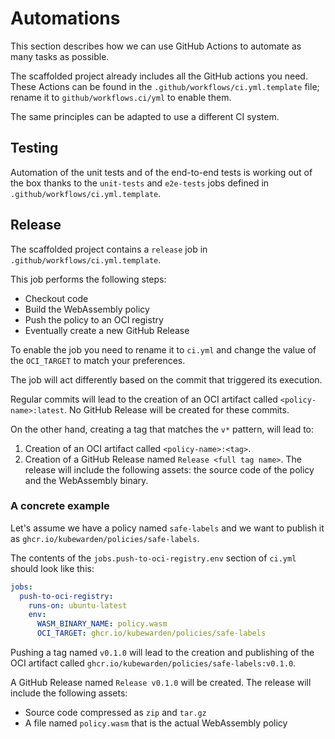# Automations

This section describes how we can use GitHub Actions to automate as many tasks
as possible.

The scaffolded project already includes all the GitHub actions you need.
These Actions can be found in the `.github/workflows/ci.yml.template` file;
rename it to `github/workflows.ci/yml` to enable them.

The same principles can be adapted to use a different CI system.

## Testing

Automation of the unit tests and of the end-to-end tests is working out of the
box thanks to the `unit-tests` and `e2e-tests` jobs defined in
`.github/workflows/ci.yml.template`.

## Release

The scaffolded project contains a `release` job in
`.github/workflows/ci.yml.template`.

This job performs the following steps:

  * Checkout code
  * Build the WebAssembly policy
  * Push the policy to an OCI registry
  * Eventually create a new GitHub Release

To enable the job you need to rename it to `ci.yml` and change the value of the
`OCI_TARGET` to match your preferences.

The job will act differently based on the commit that triggered its execution.

Regular commits will lead to the creation of an OCI artifact called `<policy-name>:latest`.
No GitHub Release will be created for these commits.

On the other hand, creating a tag that matches the `v*` pattern, will lead
to:

1. Creation of an OCI artifact called `<policy-name>:<tag>`.
1. Creation of a GitHub Release named `Release <full tag name>`. The release
  will include the following assets: the source code of the policy and the WebAssembly
  binary.

### A concrete example

Let's assume we have a policy named `safe-labels` and we want to publish
it as `ghcr.io/kubewarden/policies/safe-labels`.

The contents of the `jobs.push-to-oci-registry.env` section of `ci.yml` should
look like this:

```yaml
jobs:
  push-to-oci-registry:
    runs-on: ubuntu-latest
    env:
      WASM_BINARY_NAME: policy.wasm
      OCI_TARGET: ghcr.io/kubewarden/policies/safe-labels
```

Pushing a tag named `v0.1.0` will lead to the creation and publishing of the
OCI artifact called `ghcr.io/kubewarden/policies/safe-labels:v0.1.0`.

A GitHub Release named `Release v0.1.0` will be created. The release will
include the following assets:

* Source code compressed as `zip` and `tar.gz`
* A file named `policy.wasm` that is the actual WebAssembly policy
